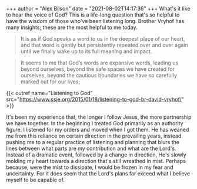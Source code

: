 +++
author = "Alex Bilson"
date = "2021-08-02T14:17:36"
+++
What's it like to hear the voice of God? This is a life-long question that's so helpful to have the wisdom of those who've been listening long. Brother Vryhof has many insights; these are the most helpful to me today.

> It is as if God speaks a word to us in the deepest place of our heart, and that word is gently but persistently repeated over and over again until we finally wake up to its full meaning and impact­­.

> It seems to me that God’s words are expansive words, leading us beyond ourselves, beyond the safe spaces we have created for ourselves, beyond the cautious boundaries we have so carefully marked out for our lives;


{{< outref name="Listening to God" src="https://www.ssje.org/2015/01/18/listening-to-god-br-david-vryhof/" >}}

It's been my experience that, the longer I follow Jesus, the more partnership we have together. In the beginning I treated God primarily as an authority figure. I listened for my orders and moved when I got them. He has weaned me from this reliance on certain direction in the prevailing years, instead pushing me to a regular practice of listening and planning that blurs the lines between what parts are my contribution and what are the Lord's. Instead of a dramatic event, followed by a change in direction, He's slowly molding my heart towards a direction that's still wreathed in mist. Perhaps because, were the mist to dissipate, I would be frozen in my fear and uncertainty. For it does seem that the Lord's plans far exceed what I believe myself to be capable of.
    